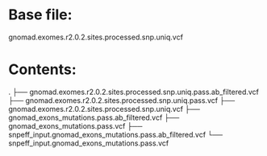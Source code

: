 # Base file:
gnomad.exomes.r2.0.2.sites.processed.snp.uniq.vcf

# Contents:
. 
├── gnomad.exomes.r2.0.2.sites.processed.snp.uniq.pass.ab_filtered.vcf 
├── gnomad.exomes.r2.0.2.sites.processed.snp.uniq.pass.vcf 
├── gnomad.exomes.r2.0.2.sites.processed.snp.uniq.vcf 
├── gnomad_exons_mutations.pass.ab_filtered.vcf 
├── gnomad_exons_mutations.pass.vcf 
├── snpeff_input.gnomad_exons_mutations.pass.ab_filtered.vcf 
└── snpeff_input.gnomad_exons_mutations.pass.vcf
